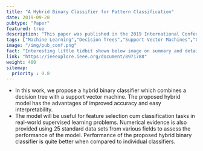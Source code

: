 ```yaml
---
title: "A Hybrid Binary Classifier for Pattern Classification"
date: 2019-09-28
pubtype: "Paper"
featured: true
description: "This paper was published in the 2019 International Conference on Data Science and Engineering hosted at IIT Patna, India."
tags: ["Machine Learning","Decision Trees","Support Vector Machines","Classification","Hyrbid models"]
image: "/img/pub_conf.png"
fact: "Interesting little tidbit shown below image on summary and detail page"
link: "https://ieeexplore.ieee.org/document/8971788"
weight: 400
sitemap:
  priority : 0.8
---
```



- In this work, we propose a hybrid binary classifier which combines a decision tree with a support vector machine. The proposed hybrid model has the advantages of improved accuracy and easy interpretability.
- The model will be useful for feature selection cum classification tasks in real-world supervised learning problems. Numerical evidence is also provided using 25 standard data sets from various fields to assess the performance of the model. Performance of the proposed hybrid binary classifier is quite better when compared to individual classifiers.
